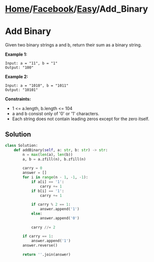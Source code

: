 # [Home](./../..)/[Facebook](./..)/[Easy](./)/Add_Binary
<h1>Add Binary</h1>

<p>
Given two binary strings a and b, return their sum as a binary string.

</p>

<b>Example 1:</b>

    Input: a = "11", b = "1"
    Output: "100"
    
<b>Example 2:</b>

    Input: a = "1010", b = "1011"
    Output: "10101"

<b>Constraints:</b>

- 1 <= a.length, b.length <= 104
- a and b consist only of '0' or '1' characters.
- Each string does not contain leading zeros except for the zero itself.

<h2>Solution</h2>

```python
class Solution:
    def addBinary(self, a: str, b: str) -> str:
        n = max(len(a), len(b))
        a, b = a.zfill(n), b.zfill(n)
        
        carry = 0
        answer = []
        for i in range(n - 1, -1, -1):
            if a[i] == '1':
                carry += 1
            if b[i] == '1':
                carry += 1
                
            if carry % 2 == 1:
                answer.append('1')
            else:
                answer.append('0')
            
            carry //= 2
        
        if carry == 1:
            answer.append('1')
        answer.reverse()
        
        return ''.join(answer)
```
